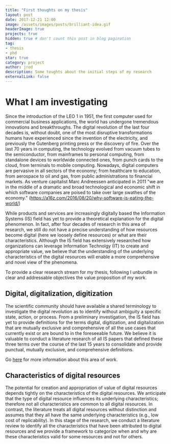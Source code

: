 ```yaml
---
title: "First thoughts on my thesis"
layout: post
date: 2017-12-21 12:00
image: /assets/images/posts/brilliant-idea.gif
headerImage: true
projects: true
hidden: true # don't count this post in blog pagination
tag:
- thesis
- phd
star: true
category: project
author: jrod
description: Some toughts about the initial steps of my research
externalLink: false
---
```


# What I am investigating

Since the introduction of the LEO 1 in 1951, the first computer used for commercial business applications, the world has undergone tremendous innovations and breakthroughs. The digital revolution of the last four decades is, without doubt, one of the most disruptive transformations humans have experienced since the invention of the electricity, and previously the Gutenberg printing press or the discovery of fire.
Over the last 70 years in computing, the technology evolved from vacuum tubes to the semiconductor, from mainframes to personal computing, from standalone devices to worldwide connected ones, from punch cards to the cloud, from terminals to mobile computing.
Nowadays, digital computers are pervasive in all sectors of the economy; from healthcare to education, from aerospace to oil and gas, from public administrations to financial markets. As venture capitalist Marc Andreessen anticipated in 2011 "we are in the middle of a dramatic and broad technological and economic shift in which software companies are poised to take over large swathes of the economy." (https://a16z.com/2016/08/20/why-software-is-eating-the-world/)

While products and services are increasingly digitally based the Information Systems (IS) field has yet to provide a theoretical explanation for the digital phenomenon. In fact, after four decades of research in this area of research, we still do not have a precise understanding of how resources become digital (here we loosely define resources) or what are their characteristics.
Although the IS field has extensively researched how organizations can leverage Information Technolgy (IT) to create and appropriate value, we believe that the understanding of the underlying characteristics of the digital resources will enable a more comprehensive and novel view of the phenomena.

To provide a clear research stream for my thesis, following I  unbundle in clear and addressable objectives the value proposition of my work.

## Digital, digitalization, digitization
The scientific community should have available a shared terminology to investigate the digital revolution as to identify without ambiguity a specific state, action, or process.
From a preliminary investigation, the IS field has yet to provide definitions for the terms digital, digitization, and digitalization that are mutually exclusive and comprehensive of all the use cases that currently exist or are bound to in the foreseeable future.
We believe it is valuable to conduct a literature research of all IS papers that defined these three terms over the course of the last 15 years to consolidate and provide punctual, mutually exclusive, and comprehensive definitions.

Go [here](/digital-digitization-digitalization/) for more information about this area of work.

## Characteristics of digital resources
The potential for creation and appropriation of value of digital resources depends tightly on the characteristics of the digital resources. We anticipate that the type of digital resource influences its underlying characteristics; therefore not all characteristics are common to all digital resources. In contrast, the literature treats all digital resources without distinction and assumes that they all have the same underlying characteristics (e.g., low cost of replicability).
In this stage of the research, we conduct a literature review to identify all the characteristics that have been attributed to digital resources and we provide a framework to categorize when and why are these characteristics valid for some resources and not for others. 

